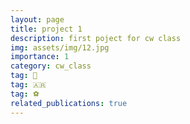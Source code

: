 ```yaml
---
layout: page
title: project 1
description: first poject for cw class
img: assets/img/12.jpg
importance: 1
category: cw_class
tag: 🥇
tag: 🇦🇷
tag: ⚽
related_publications: true
---
```

